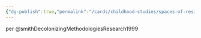 ```yaml
---
{"dg-publish":true,"permalink":"/cards/childhood-studies/spaces-of-resistance-and-hope/","created":"2024-03-25T13:21:23.432+08:00","updated":"2024-07-31T16:18:48.810+08:00"}
---
```


per @smithDecolonizingMethodologiesResearch1999

